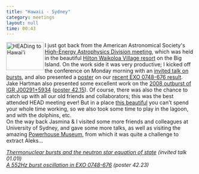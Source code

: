 ```yaml
---
title: "Hawaii - Sydney"
category: meetings
layout: null
time: 00:43
---
```

<!-- header generated from blosxom format post; make_header.pl 23.1.2022 -->
<p>
  <!-- Tuesday, March 16, 2010 10:43 AM-->
      <a href="http://www.flickr.com/photos/outsider1/4419750408/" title="HEADing to Hawai'i by outsider, on Flickr">
<img src="http://farm5.static.flickr.com/4039/4419750408_684414691a_t.jpg" width="100" height="75" alt="HEADing to Hawai'i" align="left" /></a>I just got
back from the American Astronomical Society's
<a href="https://www.confcon.com/head_2010">High-Energy Astrophysics Division
meeting</a>, which was held in the beautiful
<a href="http://www.hiltonwaikoloavillage.com">Hilton Waikoloa Village resort</a>
on the Big Island. On the work side it was very productive; I kicked off the
conference on Monday morning with an
<a href="http://www.abstractsonline.com/Plan/ViewAbstract.aspx?sKey=ce3c4985-a901-4bea-9d2a-e77285bb1cb3&cKey=0f8f1804-37b6-437a-884a-3bdba2ef3967&mKey=%7bA0E71931-7E83-4FC6-A67F-2037FB52A18F%7d">invited
talk on bursts</a>, and also presented a
<a href="http://www.abstractsonline.com/Plan/ViewAbstract.aspx?sKey=70d1ed7b-a5c0-4bb0-91cb-2d82c31e7075&cKey=5a9b17b4-db7c-480b-93b8-c1ce60bdb057&mKey=%7bA0E71931-7E83-4FC6-A67F-2037FB52A18F%7d">poster</a>
on our
<a href="http://users.monash.edu.au/~dgallow/2009/10/its-deja-vu-all-over-again.html">recent
EXO&nbsp;0748-676 result</a>. Jake Hartman also presented some excellent work
on the
<a href="http://users.monash.edu.au/~dgallow/2008/10/plethora-of-pulsars.html">2008 outburst of IGR&nbsp;J00291+5934</a>
(<a href="http://www.abstractsonline.com/Plan/ViewAbstract.aspx?sKey=70d1ed7b-a5c0-4bb0-91cb-2d82c31e7075&cKey=3b9a4b3b-18e6-42e1-94fd-cbff61091a73&mKey=%7bA0E71931-7E83-4FC6-A67F-2037FB52A18F%7d">poster
42.15</a>). Of course, there was also the chance to catch up with all our old
friends and collaborators; this was the best attended HEAD meeting ever! But in
a place
<a href="http://www.flickr.com/photos/outsider1/4419750536/in/photostream">this
beautiful</a> you can't spend your whole time working, so we also took some
time to play in the lagoon, and with the dolphins, etc.<br clear="left"> On the
way back Jasmina & I visited some more friends and colleagues at University of
Sydney, and gave some more talks, as well as visiting the amazing
<a href="http://www.powerhousemuseum.com">Powerhouse Museum</a>, from which it was
quite a challenge to extract Aleks...<p>
<em><a href="http://users.monash.edu.au/~dgallow/docs/HEAD 2010 01.01l.pdf">Thermonuclear bursts and the neutron star equation of state</a> (invited talk 01.01l)<br>
<a href="http://users.monash.edu.au/~dgallow/docs/HEAD 2010 poster.pdf">A 552Hz burst oscillation in EXO 0748-676</a> (poster 42.23)</em>
